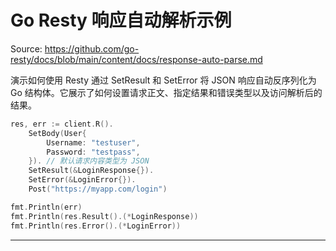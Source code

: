# Go Resty 响应自动解析示例

Source: https://github.com/go-resty/docs/blob/main/content/docs/response-auto-parse.md

演示如何使用 Resty 通过 SetResult 和 SetError 将 JSON 响应自动反序列化为 Go 结构体。它展示了如何设置请求正文、指定结果和错误类型以及访问解析后的结果。

```go
res, err := client.R().
    SetBody(User{
        Username: "testuser",
        Password: "testpass",
    }). // 默认请求内容类型为 JSON
    SetResult(&LoginResponse{}).
    SetError(&LoginError{}).
    Post("https://myapp.com/login")

fmt.Println(err)
fmt.Println(res.Result().(*LoginResponse))
fmt.Println(res.Error().(*LoginError))
```

--------------------------------
